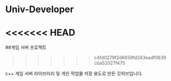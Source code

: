 # Univ-Developer
<<<<<<< HEAD
=======
##게임 서버 프로젝트
>>>>>>> c4fd0279f2d6659fd243eadf0639cba52027f475




c++ 게임 서버 라이브러리 및 개인 작업물 저장 용도로 만든 깃허브입니다.
